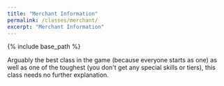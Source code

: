 ```yaml
---
title: "Merchant Information"
permalink: /classes/merchant/
excerpt: "Merchant Information"
---
```


{% include base_path %}

Arguably the best class in the game (because everyone starts as one) as well as one of the toughest (you don't get any special skills or tiers), this class needs no further explanation.
